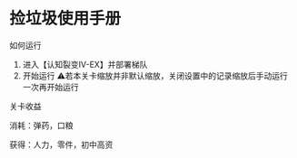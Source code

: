 # 捡垃圾使用手册

如何运行
1. 进入【认知裂变IV-EX】并部署梯队
2. 开始运行
 ⚠️若本关卡缩放并非默认缩放，关闭设置中的记录缩放后手动运行一次再开始运行

关卡收益

消耗：弹药，口粮

获得：人力，零件，初中高资